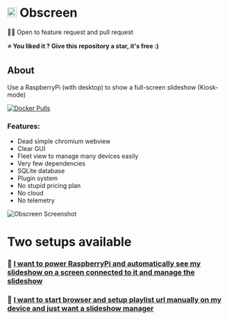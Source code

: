 # <img src="https://github.com/jr-k/obscreen/blob/master/docs/img/obscreen.png" width="22"> Obscreen


🧑‍🎄 Open to feature request and pull request

**⭐️ You liked it ? Give this repository a star, it's free :)**

## About
Use a RaspberryPi (with desktop) to show a full-screen slideshow (Kiosk-mode)

[![Docker Pulls](https://badgen.net/docker/pulls/jierka/obscreen?icon=docker&label=docker%20pulls)](https://hub.docker.com/r/jierka/obscreen/)

### Features:
- Dead simple chromium webview
- Clear GUI
- Fleet view to manage many devices easily
- Very few dependencies
- SQLite database
- Plugin system
- No stupid pricing plan
- No cloud
- No telemetry

![Obscreen Screenshot](https://github.com/jr-k/obscreen/blob/master/docs/screenshot.png  "Obscreen Screenshot")

# Two setups available

### 🔴 [I want to power RaspberryPi and automatically see my slideshow on a screen connected to it and manage the slideshow](docs/setup-run-on-rpi.md)
### 🔵 [I want to start browser and setup playlist url manually on my device and just want a slideshow manager](docs/setup-run-headless.md)
 
